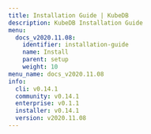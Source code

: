 ```yaml
---
title: Installation Guide | KubeDB
description: KubeDB Installation Guide
menu:
  docs_v2020.11.08:
    identifier: installation-guide
    name: Install
    parent: setup
    weight: 10
menu_name: docs_v2020.11.08
info:
  cli: v0.14.1
  community: v0.14.1
  enterprise: v0.1.1
  installer: v0.14.1
  version: v2020.11.08
---
```


